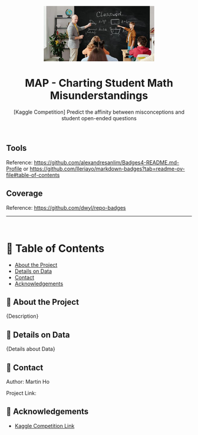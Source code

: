 <div align="center">

  <img src="assets/header.png" alt="logo" width="300" height="auto" />
  <h1>MAP - Charting Student Math Misunderstandings</h1>
  
  <p>
    [Kaggle Competition] Predict the affinity between misconceptions and student open-ended questions
  </p>

</div>

<br />

<!-- Badges -->

## Tools

Reference: https://github.com/alexandresanlim/Badges4-README.md-Profile
or https://github.com/Ileriayo/markdown-badges?tab=readme-ov-file#table-of-contents

## Coverage

Reference: https://github.com/dwyl/repo-badges

---

<br />

<!-- Table of Contents -->

# :notebook_with_decorative_cover: Table of Contents

- [About the Project](#star2-about-the-project)
- [Details on Data](#bookmark_tabs-details-on-data)
- [Contact](#handshake-contact)
- [Acknowledgements](#gem-acknowledgements)

<!-- About the Project -->

## :star2: About the Project

{Description}

## :bookmark_tabs: Details on Data

{Details about Data}

## :handshake: Contact

Author: Martin Ho

Project Link: []()

<!-- Acknowledgments -->

## :gem: Acknowledgements

- [Kaggle Competition Link](https://www.kaggle.com/competitions/map-charting-student-math-misunderstandings/overview)
